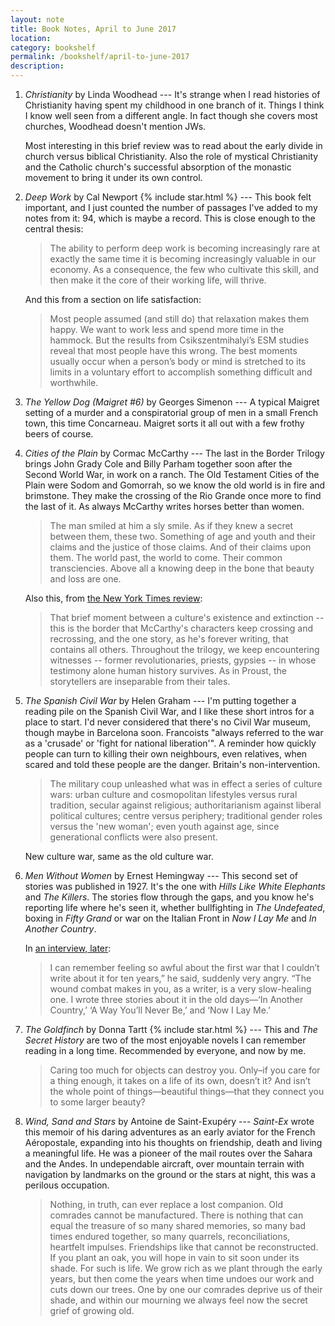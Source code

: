 ```yaml
---
layout: note
title: Book Notes, April to June 2017
location:
category: bookshelf
permalink: /bookshelf/april-to-june-2017
description:
---
```


1. _Christianity_ by Linda Woodhead --- It's strange when I read histories of
   Christianity having spent my childhood in one branch of it. Things I think I
   know well seen from a different angle. In fact though she covers most
   churches, Woodhead doesn't mention JWs.

   Most interesting in this brief review was to read about the early divide in
   church versus biblical Christianity. Also the role of mystical Christianity
   and the Catholic church's successful absorption of the monastic movement to
   bring it under its own control.

1. _Deep Work_ by Cal Newport {% include star.html %} --- This book felt
   important,    and I just counted the number of passages I've added to my
   notes from it:  94, which is maybe a record. This is close enough to the
   central thesis:

    > The ability to perform deep work is becoming increasingly rare at exactly
    the same time it is becoming increasingly valuable in our economy. As a
    consequence, the few who cultivate this skill, and then make it the core of
    their working life, will thrive.

   And this from a section on life satisfaction:

    > Most people assumed (and still do) that relaxation makes them happy. We want
    to work less and spend more time in the hammock. But the results from
    Csikszentmihalyi’s ESM studies reveal that most people have this wrong. The best
    moments usually occur when a person’s body or mind is stretched to its limits in
    a voluntary effort to accomplish something difficult and worthwhile.

1. _The Yellow Dog (Maigret #6)_ by Georges Simenon --- A typical Maigret
   setting of a murder and a conspiratorial group of men in a small French town,
   this time Concarneau. Maigret sorts it all out with a few frothy beers of
   course.

1. _Cities of the Plain_ by Cormac McCarthy --- The last in the Border Trilogy
   brings John Grady Cole and Billy Parham together soon after the Second World
   War, in work on a ranch. The Old Testament Cities of the Plain were Sodom and
   Gomorrah, so we know the old world is in fire and brimstone. They make the
   crossing of the Rio Grande once more to find the last of it. As always
   McCarthy writes horses better than women.

   > The man smiled at him a sly smile. As if they knew a secret between them,
   these two. Something of age and youth and their claims and the justice of
   those claims. And of their claims upon them. The world past, the world to
   come. Their common transciencies. Above all a knowing deep in the bone that
   beauty and loss are one.

   Also this, from [the New York Times review][nytcm]:

   > That brief moment between a culture's existence and extinction -- this is
   the border that McCarthy's characters keep crossing and recrossing, and the
   one story, as he's forever writing, that contains all others. Throughout the
   trilogy, we keep encountering witnesses -- former revolutionaries, priests,
   gypsies -- in whose testimony alone human history survives. As in Proust, the
   storytellers are inseparable from their tales.


1. _The Spanish Civil War_ by Helen Graham --- I'm putting together a reading
   pile on the Spanish Civil War, and I like these short intros for a place to
   start. I'd never considered that there's no Civil War museum, though maybe in
   Barcelona soon. Francoists "always referred to the war as a 'crusade' or
   'fight for national liberation'". A reminder how quickly people can turn to
   killing their own neighbours, even relatives, when scared and told these
   people are the danger. Britain's non-intervention.

   > The military coup unleashed what was in effect a series of culture wars:
   urban culture and cosmopolitan lifestyles versus rural tradition, secular
   against religious; authoritarianism against liberal political cultures;
   centre versus periphery; traditional gender roles versus the 'new woman';
   even youth against age, since generational conflicts were also present.

   New culture war, same as the old culture war.

1. _Men Without Women_ by Ernest Hemingway --- This second set of stories was
   published in 1927. It's the one with _Hills Like White Elephants_ and _The
   Killers_. The stories flow through the gaps, and you know he's reporting life
   where he's seen it, whether bullfighting in _The Undefeated_, boxing in
   _Fifty Grand_ or war on the Italian Front in _Now I Lay Me_ and _In Another
   Country_.

   In [an interview, later][nyeh]:

   > I can remember feeling so awful about the first war that I couldn’t write
   about it for ten years,” he said, suddenly very angry. “The wound combat
   makes in you, as a writer, is a very slow-healing one. I wrote three stories
   about it in the old days—‘In Another Country,’ ‘A Way You’ll Never Be,’ and
   ‘Now I Lay Me.’

1. _The Goldfinch_ by Donna Tartt {% include star.html %}  --- This and _The
   Secret History_ are two of the most enjoyable novels I can remember reading
   in a long time. Recommended by everyone, and now by me.

   > Caring too much for objects can destroy you. Only–if you care for a thing
   enough, it takes on a life of its own, doesn’t it? And isn’t the whole point
   of things—beautiful things—that they connect you to some larger beauty?

1.  _Wind, Sand and Stars_ by Antoine de Saint-Exupéry --- _Saint-Ex_ wrote this
    memoir of his daring adventures as an early aviator for the French
    Aéropostale, expanding into his thoughts on friendship, death and living a
    meaningful life. He was a pioneer of the mail routes over the Sahara and the
    Andes. In undependable aircraft, over mountain terrain with navigation by
    landmarks on the ground or the stars at night, this was a perilous
    occupation.

    > Nothing, in truth, can ever replace a lost companion. Old comrades cannot
    be manufactured. There is nothing that can equal the treasure of so many
    shared memories, so many bad times endured together, so many quarrels,
    reconciliations, heartfelt impulses. Friendships like that cannot be
    reconstructed. If you plant an oak, you will hope in vain to sit soon under
    its shade. For such is life. We grow rich as we plant through the early
    years, but then come the years when time undoes our work and cuts down our
    trees. One by one our comrades deprive us of their shade, and within our
    mourning we always feel now the secret grief of growing old.

[nytcm]: http://www.nytimes.com/books/98/05/17/reviews/980517.17moslet.html
[nyeh]: http://www.newyorker.com/magazine/1950/05/13/how-do-you-like-it-now-gentlemen
